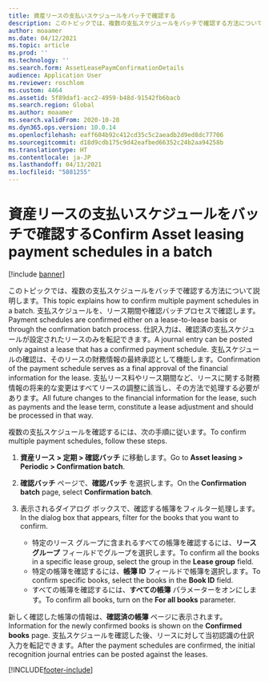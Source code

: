 ```yaml
---
title: 資産リースの支払いスケジュールをバッチで確認する
description: このトピックでは、複数の支払スケジュールをバッチで確認する方法について説明します。
author: moaamer
ms.date: 04/12/2021
ms.topic: article
ms.prod: ''
ms.technology: ''
ms.search.form: AssetLeasePaymConfirmationDetails
audience: Application User
ms.reviewer: roschlom
ms.custom: 4464
ms.assetid: 5f89daf1-acc2-4959-b48d-91542fb6bacb
ms.search.region: Global
ms.author: moaamer
ms.search.validFrom: 2020-10-28
ms.dyn365.ops.version: 10.0.14
ms.openlocfilehash: eaff604b92c412cd35c5c2aeadb2d9ed8dc77706
ms.sourcegitcommit: d18d9cdb175c9d42eafbed66352c24b2aa94258b
ms.translationtype: HT
ms.contentlocale: ja-JP
ms.lasthandoff: 04/13/2021
ms.locfileid: "5881255"
---
```

# <a name="confirm-asset-leasing-payment-schedules-in-a-batch"></a><span data-ttu-id="7a69d-103">資産リースの支払いスケジュールをバッチで確認する</span><span class="sxs-lookup"><span data-stu-id="7a69d-103">Confirm Asset leasing payment schedules in a batch</span></span>

[!include [banner](../includes/banner.md)]

<span data-ttu-id="7a69d-104">このトピックでは、複数の支払スケジュールをバッチで確認する方法について説明します。</span><span class="sxs-lookup"><span data-stu-id="7a69d-104">This topic explains how to confirm multiple payment schedules in a batch.</span></span> <span data-ttu-id="7a69d-105">支払スケジュールを、リース期間や確認バッチプロセスで確認します。</span><span class="sxs-lookup"><span data-stu-id="7a69d-105">Payment schedules are confirmed either on a lease-to-lease basis or through the confirmation batch process.</span></span> <span data-ttu-id="7a69d-106">仕訳入力は、確認済の支払スケジュールが設定されたリースのみを転記できます。</span><span class="sxs-lookup"><span data-stu-id="7a69d-106">A journal entry can be posted only against a lease that has a confirmed payment schedule.</span></span> <span data-ttu-id="7a69d-107">支払スケジュールの確認は、そのリースの財務情報の最終承認として機能します。</span><span class="sxs-lookup"><span data-stu-id="7a69d-107">Confirmation of the payment schedule serves as a final approval of the financial information for the lease.</span></span> <span data-ttu-id="7a69d-108">支払リース料やリース期間など、リースに関する財務情報の将来的な変更はすべてリースの調整に該当し、その方法で処理する必要があります。</span><span class="sxs-lookup"><span data-stu-id="7a69d-108">All future changes to the financial information for the lease, such as payments and the lease term, constitute a lease adjustment and should be processed in that way.</span></span>

<span data-ttu-id="7a69d-109">複数の支払スケジュールを確認するには、次の手順に従います。</span><span class="sxs-lookup"><span data-stu-id="7a69d-109">To confirm multiple payment schedules, follow these steps.</span></span>

1. <span data-ttu-id="7a69d-110">**資産リース \> 定期 \> 確認バッチ** に移動します。</span><span class="sxs-lookup"><span data-stu-id="7a69d-110">Go to **Asset leasing \> Periodic \> Confirmation batch**.</span></span>
2. <span data-ttu-id="7a69d-111">**確認バッチ** ページで、**確認バッチ** を選択します。</span><span class="sxs-lookup"><span data-stu-id="7a69d-111">On the **Confirmation batch** page, select **Confirmation batch**.</span></span>
3. <span data-ttu-id="7a69d-112">表示されるダイアログ ボックスで、確認する帳簿をフィルター処理します。</span><span class="sxs-lookup"><span data-stu-id="7a69d-112">In the dialog box that appears, filter for the books that you want to confirm.</span></span>

    - <span data-ttu-id="7a69d-113">特定のリース グループに含まれるすべての帳簿を確認するには、**リース グループ** フィールドでグループを選択します。</span><span class="sxs-lookup"><span data-stu-id="7a69d-113">To confirm all the books in a specific lease group, select the group in the **Lease group** field.</span></span>
    - <span data-ttu-id="7a69d-114">特定の帳簿を確認するには、**帳簿 ID** フィールドで帳簿を選択します。</span><span class="sxs-lookup"><span data-stu-id="7a69d-114">To confirm specific books, select the books in the **Book ID** field.</span></span>
    - <span data-ttu-id="7a69d-115">すべての帳簿を確認するには、**すべての帳簿** パラメーターをオンにします。</span><span class="sxs-lookup"><span data-stu-id="7a69d-115">To confirm all books, turn on the **For all books** parameter.</span></span>

<span data-ttu-id="7a69d-116">新しく確認した帳簿の情報は、**確認済の帳簿** ページに表示されます。</span><span class="sxs-lookup"><span data-stu-id="7a69d-116">Information for the newly confirmed books is shown on the **Confirmed books** page.</span></span> <span data-ttu-id="7a69d-117">支払スケジュールを確認した後、リースに対して当初認識の仕訳入力を転記できます。</span><span class="sxs-lookup"><span data-stu-id="7a69d-117">After the payment schedules are confirmed, the initial recognition journal entries can be posted against the leases.</span></span>


[!INCLUDE[footer-include](../../includes/footer-banner.md)]
